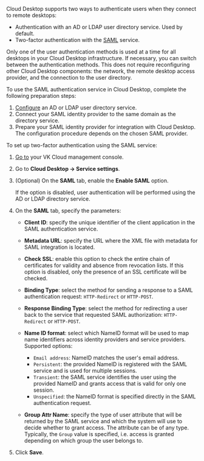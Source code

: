 Cloud Desktop supports two ways to authenticate users when they connect to remote desktops:

- Authentication with an AD or LDAP user directory service. Used by default.
- Two-factor authentication with the [SAML](https://en.wikipedia.org/wiki/Security_Assertion_Markup_Language) service.

Only one of the user authentication methods is used at a time for all desktops in your Cloud Desktop infrastructure. If necessary, you can switch between the authentication methods. This does not require reconfiguring other Cloud Desktop components: the network, the remote desktop access provider, and the connection to the user directory.

To use the SAML authentication service in Cloud Desktop, complete the following preparation steps:

1. [Configure](../setup-ldap) an AD or LDAP user directory service.
1. Connect your SAML identity provider to the same domain as the directory service.
1. Prepare your SAML identity provider for integration with Cloud Desktop. The configuration procedure depends on the chosen SAML provider.

To set up two-factor authentication using the SAML service:

1. [Go to](https://msk.cloud.vk.com/app/en) your VK Cloud management console.
1. Go to **Cloud Desktop → Service settings**.
1. (Optional) On the **SAML** tab, enable the **Enable SAML** option.

    If the option is disabled, user authentication will be performed using the AD or LDAP directory service.

1. On the **SAML** tab, specify the parameters:

    - **Client ID**: specify the unique identifier of the client application in the SAML authentication service.
    - **Metadata URL**: specify the URL where the XML file with metadata for SAML integration is located.
    - **Check SSL**: enable this option to check the entire chain of certificates for validity and absence from revocation lists. If this option is disabled, only the presence of an SSL certificate will be checked.
    - **Binding Type**: select the method for sending a response to a SAML authentication request: `HTTP-Redirect` or `HTTP-POST`.
    - **Response Binding Type**: select the method for redirecting a user back to the service that requested SAML authorization: `HTTP-Redirect` or `HTTP-POST`.
    - **Name ID format**: select which NameID format will be used to map name identifiers across identity providers and service providers. Supported options:  

        - `Email address`: NameID matches the user's email address.
        - `Persistent`: the provided NameID is registered with the SAML service and is used for multiple sessions.
        - `Transient`: the SAML service identifies the user using the provided NameID and grants access that is valid for only one session.
        - `Unspecified`: the NameID format is specified directly in the SAML authentication request.

    - **Group Attr Name**: specify the type of user attribute that will be returned by the SAML service and which the system will use to decide whether to grant access. The attribute can be of any type. Typically, the `Group` value is specified, i.e. access is granted depending on which group the user belongs to.

1. Click **Save**.

